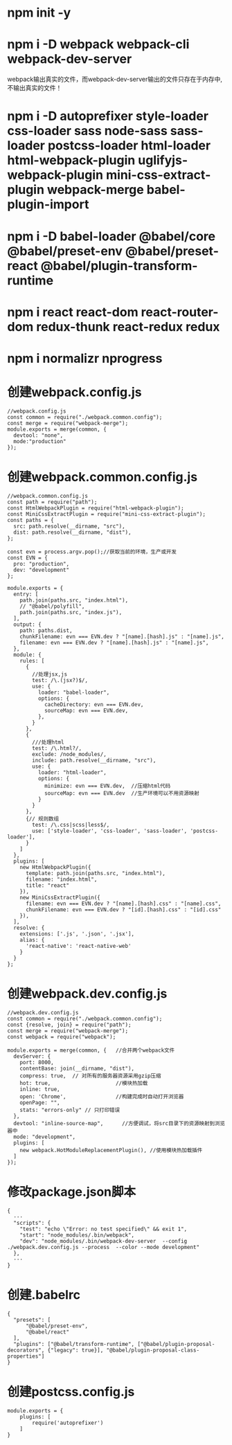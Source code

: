 # npm init -y
# npm i -D webpack webpack-cli webpack-dev-server
webpack输出真实的文件，而webpack-dev-server输出的文件只存在于内存中,不输出真实的文件！
# npm i -D autoprefixer style-loader css-loader sass node-sass sass-loader postcss-loader html-loader html-webpack-plugin uglifyjs-webpack-plugin mini-css-extract-plugin webpack-merge babel-plugin-import
# npm i -D babel-loader @babel/core @babel/preset-env @babel/preset-react @babel/plugin-transform-runtime
# npm i react react-dom react-router-dom redux-thunk react-redux redux
# npm i normalizr nprogress

# 创建webpack.config.js
```
//webpack.config.js
const common = require("./webpack.common.config");
const merge = require("webpack-merge");
module.exports = merge(common, {
  devtool: "none",
  mode:"production"
});
```
# 创建webpack.common.config.js
```
//webpack.common.config.js
const path = require("path");
const HtmlWebpackPlugin = require("html-webpack-plugin");
const MiniCssExtractPlugin = require("mini-css-extract-plugin");
const paths = {
  src: path.resolve(__dirname, "src"),
  dist: path.resolve(__dirname, "dist"),
};
 
const evn = process.argv.pop();//获取当前的环境，生产或开发
const EVN = {
  pro: "production",
  dev: "development"
};
 
module.exports = {
  entry: [
    path.join(paths.src, "index.html"),
    // "@babel/polyfill",
    path.join(paths.src, "index.js"),
  ],
  output: {
    path: paths.dist,
    chunkFilename: evn === EVN.dev ? "[name].[hash].js" : "[name].js",
    filename: evn === EVN.dev ? "[name].[hash].js" : "[name].js",
  },
  module: {
    rules: [
      {
        //处理jsx,js
        test: /\.(jsx?)$/,
        use: {
          loader: "babel-loader",
          options: {
            cacheDirectory: evn === EVN.dev,
            sourceMap: evn === EVN.dev,
          },
        }
      },
      {
        ///处理html
        test: /\.html?/,
        exclude: /node_modules/,
        include: path.resolve(__dirname, "src"),
        use: {
          loader: "html-loader",
          options: {
            minimize: evn === EVN.dev,  //压缩html代码
            sourceMap: evn === EVN.dev  //生产环境可以不用资源映射
          }
        }
      },
      {// 规则数组
        test: /\.css|scss|less$/,
        use: ['style-loader', 'css-loader', 'sass-loader', 'postcss-loader'],
      }
    ]
  },
  plugins: [
    new HtmlWebpackPlugin({
      template: path.join(paths.src, "index.html"),
      filename: "index.html",
      title: "react"
    }),
    new MiniCssExtractPlugin({
      filename: evn === EVN.dev ? "[name].[hash].css" : "[name].css",
      chunkFilename: evn === EVN.dev ? "[id].[hash].css" : "[id].css"
    }),
  ],
  resolve: {
    extensions: ['.js', '.json', '.jsx'],
    alias: {
      'react-native': 'react-native-web'
    }
  }
};
```
# 创建webpack.dev.config.js
```
//webpack.dev.config.js
const common = require("./webpack.common.config");
const {resolve, join} = require("path");
const merge = require("webpack-merge");
const webpack = require("webpack");
 
module.exports = merge(common, {   //合并两个webpack文件
  devServer: {
    port: 8000,
    contentBase: join(__dirname, "dist"),
    compress: true,  // 对所有的服务器资源采用gzip压缩
    hot: true,                     //模块热加载
    inline: true,
    open: 'Chrome',                //构建完成时自动打开浏览器
    openPage: "",
    stats: "errors-only" // 只打印错误
  },
  devtool: "inline-source-map",      //方便调试，将src目录下的资源映射到浏览器中
  mode: "development",
  plugins: [
    new webpack.HotModuleReplacementPlugin(), //使用模块热加载插件
  ]
});
```
# 修改package.json脚本
```
{
  ···
  "scripts": {
    "test": "echo \"Error: no test specified\" && exit 1",
    "start": "node_modules/.bin/webpack",
    "dev": "node_modules/.bin/webpack-dev-server  --config ./webpack.dev.config.js --process  --color --mode development"
  },
  ···
}

```
#  创建.babelrc
```
{
  "presets": [
      "@babel/preset-env",
      "@babel/react"
  ],
  "plugins": ["@babel/transform-runtime", ["@babel/plugin-proposal-decorators", {"legacy": true}], "@babel/plugin-proposal-class-properties"]
}
```
# 创建postcss.config.js
```
module.exports = {
    plugins: [
        require('autoprefixer')
    ]
}
```